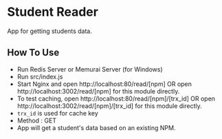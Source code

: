 # Student Reader

App for getting students data.

## How To Use

- Run Redis Server or Memurai Server (for Windows)
- Run src/index.js
- Start Nginx and open http://localhost:80/read/[npm] OR open http://localhost:3002/read/[npm] for this module directly.
- To test caching, open http://localhost:80/read/[npm]/[trx_id] OR open http://localhost:3002/read/[npm]/[trx_id] for this module directly.
- `trx_id` is used for cache key
- Method : GET
- App will get a student's data based on an existing NPM.
